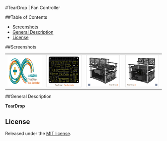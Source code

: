 #TearDrop | Fan Controller

##Table of Contents

* [Screenshots](#screenshots)
* [General Description](#general-description)
* [License](#license)


##Screenshots

<table>
	<tr>
		<td align="center" width=25% >
			<a href="https://raw.githubusercontent.com/nadavmatalon/TearDrop_Fan_Controller/master/images/TDFC_Arduino.jpg">
				<img src="images/TDFC_Arduino.jpg" height="105px" />
			</a>
		</td>
		<td align="center" width=25% >
			<a href="https://raw.githubusercontent.com/nadavmatalon/TearDrop_Fan_Controller/master/images/TDFC_PCB.jpg">
				<img src="images/TDFC_PCB.jpg" height="105px" />
			</a>
		</td>
		<td align="center" width=25% >
			<a href="https://raw.githubusercontent.com/nadavmatalon/TearDrop_Fan_Controller/master/images/TearDrop_1.jpg">
				<img src="images/TearDrop_1.jpg" height="105px" />
			</a>
		</td>
		<td align="center" width=25% >
			<a href="https://raw.githubusercontent.com/nadavmatalon/TearDrop_Fan_Controller/master/images/TearDrop_2.jpg">
				<img src="images/TearDrop_2.jpg" height="105px" />
			</a>
		</td>
	</tr>
</table>


##General Description
 
<strong>TearDrop</strong>







##  License

<p>Released under the <a href="http://www.opensource.org/licenses/MIT">MIT license</a>.</p>

